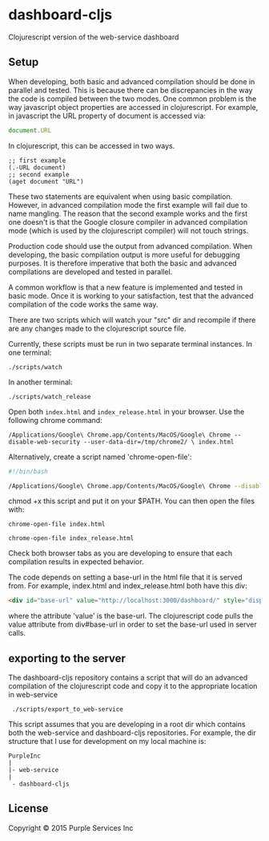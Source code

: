 # dashboard-cljs

Clojurescript version of the web-service dashboard

## Setup

When developing, both basic and advanced compilation should be done in parallel and tested. This is because there can be discrepancies in the way the code is compiled between the two modes. One common problem is the way javascript object properties are accessed in clojurescript. For example, in javascript the URL property of document is accessed via:

```javascript
document.URL
```

In clojurescript, this can be accessed in two ways.

```clojurescript
;; first example
(.-URL document)
;; second example
(aget document "URL")
```

These two statements are equivalent when using basic compilation. However, in advanced compilation mode the first example will fail due to name mangling. The reason that the second example works and the first one doesn't is that the Google closure compiler in advanced compilation mode (which is used by the clojurescript compiler) will not touch strings.

Production code should use the output from advanced compilation. When developing, the basic compilation output is more useful for debugging purposes. It is therefore imperative that both the basic and advanced compilations are developed and tested in parallel.

A common workflow is that a new feature is implemented and tested in basic mode. Once it is working to your satisfaction, test that the advanced compilation of the code works the same way.

There are two scripts which will watch your "src" dir and recompile if there are any changes made to the clojurescript source file.

Currently, these scripts must be run in two separate terminal instances. In one terminal:

	./scripts/watch

In another terminal:

	./scripts/watch_release

Open both `index.html` and `index_release.html` in your browser. Use the following chrome command:

	/Applications/Google\ Chrome.app/Contents/MacOS/Google\ Chrome --disable-web-security --user-data-dir=/tmp/chrome2/ \ index.html

Alternatively, create a script named 'chrome-open-file':

```bash
#!/bin/bash

/Applications/Google\ Chrome.app/Contents/MacOS/Google\ Chrome --disable-web-security --user-data-dir=/tmp/chrome2/ \ $1
```

chmod +x this script and put it on your $PATH. You can then open the files with:

	chrome-open-file index.html

	chrome-open-file index_release.html

Check both browser tabs as you are developing to ensure that each compilation results in expected behavior. 


The code depends on setting a base-url in the html file that it is served from. For example, index.html and index_release.html both have this div:

```html
<div id="base-url" value="http://localhost:3000/dashboard/" style="display: none;"></div>
```

where the attribute 'value' is the base-url. The clojurescript code pulls the value attribute from div#base-url in order to set the base-url used in server calls.

## exporting to the server

The dashboard-cljs repository contains a script that will do an advanced compilation of the clojurescript code and copy it to the appropriate location in web-service

	 ./scripts/export_to_web-service

This script assumes that you are developing in a root dir which contains both the web-service and dashboard-cljs repositories. For example, the dir structure that I use for development on my local machine is:

	PurpleInc
	|
	|- web-service
	|
	 - dashboard-cljs


## License

Copyright © 2015 Purple Services Inc
